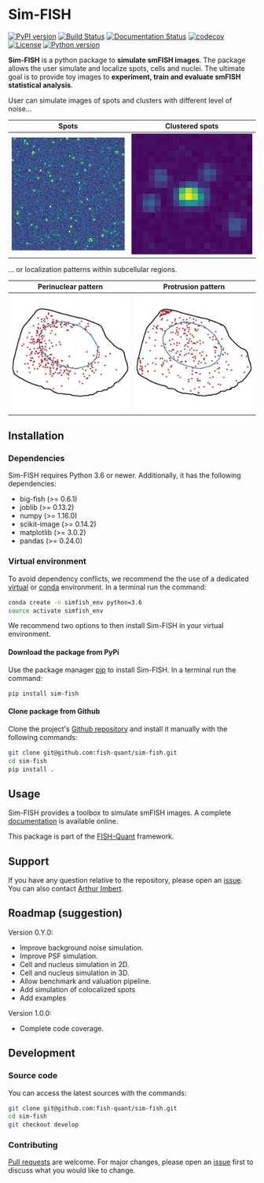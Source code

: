 # Sim-FISH

[![PyPI version](https://badge.fury.io/py/sim-fish.svg)](https://badge.fury.io/py/sim-fish)
[![Build Status](https://travis-ci.com/fish-quant/sim-fish.svg?branch=main)](https://travis-ci.com/fish-quant/sim-fish)
[![Documentation Status](https://readthedocs.org/projects/sim-fish/badge/?version=stable)](https://sim-fish.readthedocs.io/en/latest/?badge=stable)
[![codecov](https://codecov.io/gh/fish-quant/sim-fish/branch/main/graph/badge.svg)](https://codecov.io/gh/fish-quant/sim-fish)
[![License](https://img.shields.io/badge/license-BSD%203--Clause-green)](https://github.com/fish-quant/sim-fish/blob/main/LICENSE)
[![Python version](https://img.shields.io/pypi/pyversions/sim-fish.svg)](https://pypi.python.org/pypi/sim-fish/)

**Sim-FISH** is a python package to **simulate smFISH images**. The package allows the user simulate and localize spots, cells and nuclei. The ultimate goal is to provide toy images to **experiment, train and evaluate smFISH statistical analysis**.

User can simulate images of spots and clusters with different level of noise...

| Spots | Clustered  spots |
| ------------- | ------------- |
| ![](images/plot_spot.png "Spots") | ![](images/plot_cluster_zoom.png "Clustered spots") |

... or localization patterns within  subcellular regions.

| Perinuclear pattern | Protrusion pattern |
| ------------- | ------------- |
| ![](images/perinuclear_1_300.png "Perinuclear pattern") | ![](images/protrusion_1_300.png "Perinuclear pattern") |

## Installation

### Dependencies

Sim-FISH requires Python 3.6 or newer. Additionally, it has the following dependencies:

- big-fish (>= 0.6.1)
- joblib (>= 0.13.2)
- numpy (>= 1.16.0)
- scikit-image (>= 0.14.2)
- matplotlib (>= 3.0.2)
- pandas (>= 0.24.0)

### Virtual environment

To avoid dependency conflicts, we recommend the the use of a dedicated [virtual](https://docs.python.org/3.6/library/venv.html) or [conda](https://docs.conda.io/projects/conda/en/latest/user-guide/tasks/manage-environments.html) environment.  In a terminal run the command:

```bash
conda create -n simfish_env python=3.6
source activate simfish_env
```

We recommend two options to then install Sim-FISH in your virtual environment.

#### Download the package from PyPi

Use the package manager [pip](https://pip.pypa.io/en/stable/) to install Sim-FISH. In a terminal run the command:

```bash
pip install sim-fish
```

#### Clone package from Github

Clone the project's [Github repository](https://github.com/fish-quant/sim-fish) and install it manually with the following commands:

```bash
git clone git@github.com:fish-quant/sim-fish.git
cd sim-fish
pip install .
```

## Usage

Sim-FISH provides a toolbox to simulate smFISH images. A complete [documentation](https://sim-fish.readthedocs.io/en/stable/) is available online. 

This package is part of the [FISH-Quant](https://fish-quant.github.io/) framework.

## Support

If you have any question relative to the repository, please open an [issue](https://github.com/fish-quant/sim-fish/issues). You can also contact [Arthur Imbert](mailto:arthur.imbert@mines-paristech.fr).

## Roadmap (suggestion)

Version 0.Y.0:
- Improve background noise simulation.
- Improve PSF simulation.
- Cell and nucleus simulation in 2D.
- Cell and nucleus simulation in 3D.
- Allow benchmark and valuation pipeline.
- Add simulation of colocalized spots
- Add examples

Version 1.0.0:
- Complete code coverage.

## Development

### Source code

You can access the latest sources with the commands:

```bash
git clone git@github.com:fish-quant/sim-fish.git
cd sim-fish
git checkout develop
```

### Contributing

[Pull requests](https://github.com/fish-quant/sim-fish/pulls) are welcome. For major changes, please open an [issue](https://github.com/fish-quant/sim-fish/issues) first to discuss what you would like to change.
